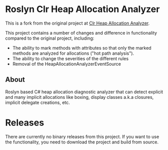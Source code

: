 Roslyn Clr Heap Allocation Analyzer
===================================

This is a fork from the original project at [Clr Heap Allocation Analyzer](https://github.com/Microsoft/RoslynClrHeapAllocationAnalyzer).

This project contains a number of changes and difference in functionality
compared to the original project, including:
* The ability to mark methods with attributes so that only the marked methods
  are analyzed for allocations ("hot path analysis").
* The ability to change the severities of the different rules
* Removal of the HeapAllocationAnalyzerEventSource

## About

Roslyn based C# heap allocation diagnostic analyzer that can detect explicit and
many implicit allocations like boxing, display classes a.k.a closures, implicit
delegate creations, etc.

# Releases

There are currently no binary releases from this project. If you want to use the
functionality, you need to download the project and build from source.